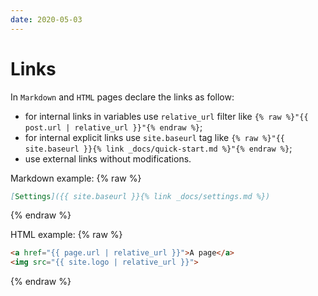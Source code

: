 ```yaml
---
date: 2020-05-03
---
```


# Links

In `Markdown` and `HTML` pages declare the links as follow:

- for internal links in variables use `relative_url` filter like `{% raw %}"{{ post.url | relative_url }}"{% endraw %}`;
- for internal explicit links use `site.baseurl` tag like `{% raw %}"{{ site.baseurl }}{% link _docs/quick-start.md %}"{% endraw %}`;
- use external links without modifications.

Markdown example:
{% raw %}
```md
[Settings]({{ site.baseurl }}{% link _docs/settings.md %})
```
{% endraw %}

HTML example:
{% raw %}
```html
<a href="{{ page.url | relative_url }}">A page</a>
<img src="{{ site.logo | relative_url }}">
```
{% endraw %}
